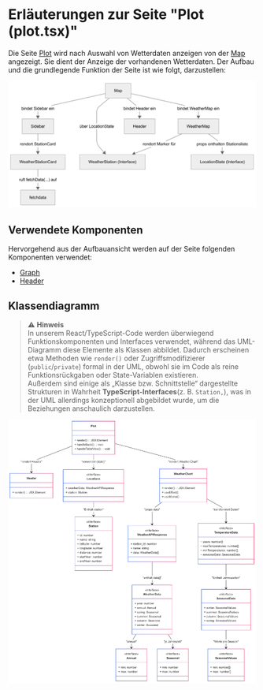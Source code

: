 # Erläuterungen zur Seite "Plot (plot.tsx)"
Die Seite [Plot](../src/pages/map.tsx) wird nach Auswahl von Wetterdaten anzeigen von der [Map](../src/pages/map.tsx) angezeigt. Sie dient der Anzeige der vorhandenen Wetterdaten. Der Aufbau und die grundlegende Funktion der Seite ist wie folgt, darzustellen:

![Overview](../doc/img/Map_Overview.png)


## Verwendete Komponenten
Hervorgehend aus der Aufbauansicht werden auf der Seite folgenden Komponenten verwendet:
- [Graph](../src/components/graph.tsx)
- [Header](../src/layouts/header.tsx)


## Klassendiagramm
> ⚠ **Hinweis**  
> In unserem React/TypeScript-Code werden überwiegend Funktionskomponenten und Interfaces verwendet, während das UML-Diagramm diese Elemente als Klassen abbildet. Dadurch erscheinen etwa Methoden wie `render()` oder Zugriffsmodifizierer (`public`/`private`) formal in der UML, obwohl sie im Code als reine Funktionsrückgaben oder State-Variablen existieren.  
> Außerdem sind einige als „Klasse bzw. Schnittstelle“ dargestellte Strukturen in Wahrheit **TypeScript-Interfaces**(z. B. `Station‚`), was in der UML allerdings konzeptionell abgebildet wurde, um die Beziehungen anschaulich darzustellen.

[![Overview](../doc/img/Plot_Detailed.png)](../doc/img/Plot_Detailed.png)